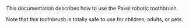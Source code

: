 This documentation describes how to use the Pavel robotic
toothbrush.
















Note that this toothbrush is totally safe to use for children,
adults, or pets.
